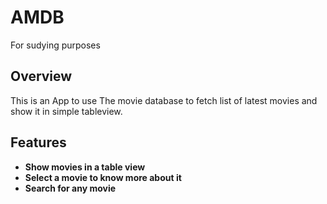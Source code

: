 # AMDB

For sudying purposes

## Overview

This is an App to use The movie database to fetch list of latest movies and show it in simple tableview.

## Features

*    **Show movies in a table view**
*    **Select a movie to know more about it**
*    **Search for any movie**
